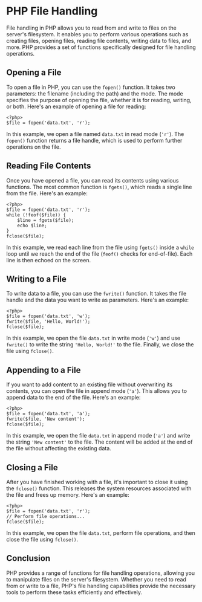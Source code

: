 # PHP File Handling

File handling in PHP allows you to read from and write to files on the server's filesystem. It enables you to perform various operations such as creating files, opening files, reading file contents, writing data to files, and more. PHP provides a set of functions specifically designed for file handling operations.

## Opening a File

To open a file in PHP, you can use the `fopen()` function. It takes two parameters: the filename (including the path) and the mode. The mode specifies the purpose of opening the file, whether it is for reading, writing, or both. Here's an example of opening a file for reading:

`````````
<?php>
$file = fopen('data.txt', 'r');
`````````

In this example, we open a file named `data.txt` in read mode (`'r'`). The `fopen()` function returns a file handle, which is used to perform further operations on the file.

## Reading File Contents

Once you have opened a file, you can read its contents using various functions. The most common function is `fgets()`, which reads a single line from the file. Here's an example:

`````````
<?php>
$file = fopen('data.txt', 'r');
while (!feof($file)) {
    $line = fgets($file);
    echo $line;
}
fclose($file);
`````````

In this example, we read each line from the file using `fgets()` inside a `while` loop until we reach the end of the file (`feof()` checks for end-of-file). Each line is then echoed on the screen.

## Writing to a File

To write data to a file, you can use the `fwrite()` function. It takes the file handle and the data you want to write as parameters. Here's an example:

`````````
<?php>
$file = fopen('data.txt', 'w');
fwrite($file, 'Hello, World!');
fclose($file);
`````````

In this example, we open the file `data.txt` in write mode (`'w'`) and use `fwrite()` to write the string `'Hello, World!'` to the file. Finally, we close the file using `fclose()`.

## Appending to a File

If you want to add content to an existing file without overwriting its contents, you can open the file in append mode (`'a'`). This allows you to append data to the end of the file. Here's an example:

`````````
<?php>
$file = fopen('data.txt', 'a');
fwrite($file, 'New content');
fclose($file);
`````````

In this example, we open the file `data.txt` in append mode (`'a'`) and write the string `'New content'` to the file. The content will be added at the end of the file without affecting the existing data.

## Closing a File

After you have finished working with a file, it's important to close it using the `fclose()` function. This releases the system resources associated with the file and frees up memory. Here's an example:

`````````
<?php>
$file = fopen('data.txt', 'r');
// Perform file operations...
fclose($file);
`````````

In this example, we open the file `data.txt`, perform file operations, and then close the file using `fclose()`.

## Conclusion

PHP provides a range of functions for file handling operations, allowing you to manipulate files on the server's filesystem. Whether you need to read from or write to a file, PHP's file handling capabilities provide the necessary tools to perform these tasks efficiently and effectively.
